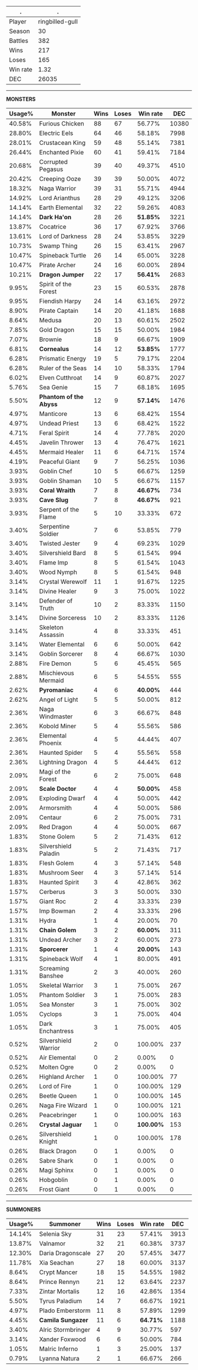 .|.
|-|-
Player|ringbilled-gull
Season|30
Battles|382
Wins|217
Loses|165
Win rate|1.32
DEC|26035

---
**MONSTERS**

Usage%|Monster|Wins|Loses|Win rate|DEC|
-|-|-|-|-|-|
40.58%|Furious Chicken|88|67|56.77%|10380|
28.80%|Electric Eels|64|46|58.18%|7998|
28.01%|Crustacean King|59|48|55.14%|7381|
26.44%|Enchanted Pixie|60|41|59.41%|7184|
20.68%|Corrupted Pegasus|39|40|49.37%|4510|
20.42%|Creeping Ooze|39|39|50.00%|4072|
18.32%|Naga Warrior|39|31|55.71%|4944|
14.92%|Lord Arianthus|28|29|49.12%|3206|
14.14%|Earth Elemental|32|22|59.26%|4083|
14.14%|**Dark Ha'on**|28|26|**51.85%**|3221|
13.87%|Cocatrice|36|17|67.92%|3766|
13.61%|Lord of Darkness|28|24|53.85%|3229|
10.73%|Swamp Thing|26|15|63.41%|2967|
10.47%|Spineback Turtle|26|14|65.00%|3228|
10.47%|Pirate Archer|24|16|60.00%|2894|
10.21%|**Dragon Jumper**|22|17|**56.41%**|2683|
9.95%|Spirit of the Forest|23|15|60.53%|2878|
9.95%|Fiendish Harpy|24|14|63.16%|2972|
8.90%|Pirate Captain|14|20|41.18%|1688|
8.64%|Medusa|20|13|60.61%|2502|
7.85%|Gold Dragon|15|15|50.00%|1984|
7.07%|Brownie|18|9|66.67%|1909|
6.81%|**Cornealus**|14|12|**53.85%**|1777|
6.28%|Prismatic Energy|19|5|79.17%|2204|
6.28%|Ruler of the Seas|14|10|58.33%|1794|
6.02%|Elven Cutthroat|14|9|60.87%|2027|
5.76%|Sea Genie|15|7|68.18%|1695|
5.50%|**Phantom of the Abyss**|12|9|**57.14%**|1476|
4.97%|Manticore|13|6|68.42%|1554|
4.97%|Undead Priest|13|6|68.42%|1522|
4.71%|Feral Spirit|14|4|77.78%|2020|
4.45%|Javelin Thrower|13|4|76.47%|1621|
4.45%|Mermaid Healer|11|6|64.71%|1574|
4.19%|Peaceful Giant|9|7|56.25%|1036|
3.93%|Goblin Chef|10|5|66.67%|1259|
3.93%|Goblin Shaman|10|5|66.67%|1157|
3.93%|**Coral Wraith**|7|8|**46.67%**|734|
3.93%|**Cave Slug**|7|8|**46.67%**|921|
3.93%|Serpent of the Flame|5|10|33.33%|672|
3.40%|Serpentine Soldier|7|6|53.85%|779|
3.40%|Twisted Jester|9|4|69.23%|1029|
3.40%|Silvershield Bard|8|5|61.54%|994|
3.40%|Flame Imp|8|5|61.54%|1043|
3.40%|Wood Nymph|8|5|61.54%|948|
3.14%|Crystal Werewolf|11|1|91.67%|1225|
3.14%|Divine Healer|9|3|75.00%|1022|
3.14%|Defender of Truth|10|2|83.33%|1150|
3.14%|Divine Sorceress|10|2|83.33%|1126|
3.14%|Skeleton Assassin|4|8|33.33%|451|
3.14%|Water Elemental|6|6|50.00%|642|
3.14%|Goblin Sorcerer|8|4|66.67%|1030|
2.88%|Fire Demon|5|6|45.45%|565|
2.88%|Mischievous Mermaid|6|5|54.55%|555|
2.62%|**Pyromaniac**|4|6|**40.00%**|444|
2.62%|Angel of Light|5|5|50.00%|812|
2.36%|Naga Windmaster|6|3|66.67%|848|
2.36%|Kobold Miner|5|4|55.56%|586|
2.36%|Elemental Phoenix|4|5|44.44%|407|
2.36%|Haunted Spider|5|4|55.56%|558|
2.36%|Lightning Dragon|4|5|44.44%|612|
2.09%|Magi of the Forest|6|2|75.00%|648|
2.09%|**Scale Doctor**|4|4|**50.00%**|458|
2.09%|Exploding Dwarf|4|4|50.00%|442|
2.09%|Armorsmith|4|4|50.00%|586|
2.09%|Centaur|6|2|75.00%|731|
2.09%|Red Dragon|4|4|50.00%|667|
1.83%|Stone Golem|5|2|71.43%|612|
1.83%|Silvershield Paladin|5|2|71.43%|717|
1.83%|Flesh Golem|4|3|57.14%|548|
1.83%|Mushroom Seer|4|3|57.14%|514|
1.83%|Haunted Spirit|3|4|42.86%|362|
1.57%|Cerberus|3|3|50.00%|330|
1.57%|Giant Roc|2|4|33.33%|239|
1.57%|Imp Bowman|2|4|33.33%|296|
1.31%|Hydra|1|4|20.00%|70|
1.31%|**Chain Golem**|3|2|**60.00%**|311|
1.31%|Undead Archer|3|2|60.00%|273|
1.31%|**Sporcerer**|1|4|**20.00%**|143|
1.31%|Spineback Wolf|4|1|80.00%|491|
1.31%|Screaming Banshee|2|3|40.00%|260|
1.05%|Skeletal Warrior|3|1|75.00%|267|
1.05%|Phantom Soldier|3|1|75.00%|283|
1.05%|Sea Monster|3|1|75.00%|302|
1.05%|Cyclops|3|1|75.00%|404|
1.05%|Dark Enchantress|3|1|75.00%|405|
0.52%|Silvershield Warrior|2|0|100.00%|237|
0.52%|Air Elemental|0|2|0.00%|0|
0.52%|Molten Ogre|0|2|0.00%|0|
0.26%|Highland Archer|1|0|100.00%|77|
0.26%|Lord of Fire|1|0|100.00%|129|
0.26%|Beetle Queen|1|0|100.00%|145|
0.26%|Naga Fire Wizard|1|0|100.00%|121|
0.26%|Peacebringer|1|0|100.00%|163|
0.26%|**Crystal Jaguar**|1|0|**100.00%**|153|
0.26%|Silvershield Knight|1|0|100.00%|178|
0.26%|Black Dragon|0|1|0.00%|0|
0.26%|Sabre Shark|0|1|0.00%|0|
0.26%|Magi Sphinx|0|1|0.00%|0|
0.26%|Hobgoblin|0|1|0.00%|0|
0.26%|Frost Giant|0|1|0.00%|0|

---
**SUMMONERS**

Usage%|Summoner|Wins|Loses|Win rate|DEC|
-|-|-|-|-|-|
14.14%|Selenia Sky|31|23|57.41%|3913|
13.87%|Valnamor|32|21|60.38%|3737|
12.30%|Daria Dragonscale|27|20|57.45%|3477|
11.78%|Xia Seachan|27|18|60.00%|3137|
8.64%|Crypt Mancer|18|15|54.55%|1982|
8.64%|Prince Rennyn|21|12|63.64%|2237|
7.33%|Zintar Mortalis|12|16|42.86%|1354|
5.50%|Tyrus Paladium|14|7|66.67%|1921|
4.97%|Plado Emberstorm|11|8|57.89%|1299|
4.45%|**Camila Sungazer**|11|6|**64.71%**|1188|
3.40%|Alric Stormbringer|4|9|30.77%|597|
3.14%|Xander Foxwood|6|6|50.00%|784|
1.05%|Malric Inferno|1|3|25.00%|137|
0.79%|Lyanna Natura|2|1|66.67%|266|
